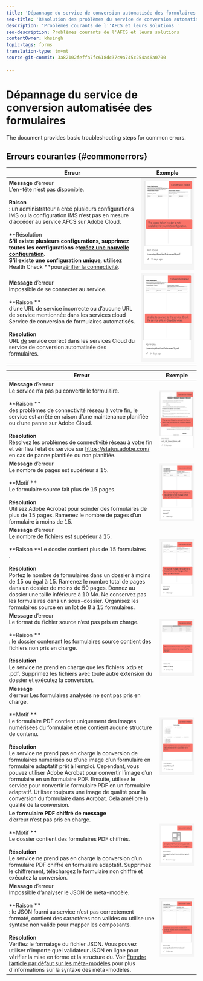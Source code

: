 ```yaml
---
title: 'Dépannage du service de conversion automatisée des formulaires '
seo-title: 'Résolution des problèmes du service de conversion automatisée des formulaires (AFCS) '
description: 'Problèmes courants de l''AFCS et leurs solutions '
seo-description: Problèmes courants de l'AFCS et leurs solutions
contentOwner: khsingh
topic-tags: forms
translation-type: tm+mt
source-git-commit: 3a82102feffa7fc618dc37c9a745c254a46a0700

---
```



# Dépannage du service de conversion automatisée des formulaires


<!--The article provides information on installation, configuration and administration issues that may arise in an Automated Forms Conversion Service production environment. --> The document  provides basic troubleshooting steps for common errors.

## Erreurs courantes {#commonerrors}

| Erreur | Exemple |
|--- |--- |
| **Message** d’erreur <br> L’en-tête  n’est pas disponible. <br><br> **Raison** <br> : un administrateur a créé plusieurs configurations IMS ou la configuration IMS n’est pas en mesure d’accéder au service AFCS sur Adobe Cloud. <br><br>**Résolution **<br>S&#39;il existe plusieurs configurations, supprimez toutes les configurations et[créez une nouvelle configuration](configure-service.md#obtainpubliccertificates).<br>S’il existe une configuration unique, utilisez** Health Check **pour[vérifier la connectivité](configure-service.md#createintegrationoption). | ![L&#39;en-tête  du n&#39;est pas disponible](assets/invalid-ims-configurations.png) |
| **Message** d’erreur <br> Impossible de se connecter au service.  <br><br>**Raison **<br>d’une URL de service incorrecte ou d’aucune URL de service mentionnée dans les services cloud Service de conversion de formulaires automatisés.<br><br>**Résolution**<br> URL [de](configure-service.md#configure-the-cloud-service) service correct dans les services Cloud du service de conversion automatisée des formulaires. | ![Impossible de se connecter au service.](assets/wrong-service-url-configured.png) |

| Erreur | Exemple |
|--- |--- |
| **Message** d’erreur <br> Le service n’a pas pu convertir le formulaire.  <br><br>**Raison **<br>des problèmes de connectivité réseau à votre fin, le service est arrêté en raison d’une maintenance planifiée ou d’une panne sur Adobe Cloud.<br><br>**Résolution** <br> Résolvez les problèmes de connectivité réseau à votre fin et vérifiez l’état du service sur https://status.adobe.com/ en cas de panne planifiée ou non planifiée. | ![Impossible de se connecter au service.](assets/service-failure.png) |
| **Message** d’erreur <br> Le nombre de pages est supérieur à 15.  <br><br>**Motif **<br>Le formulaire source fait plus de 15 pages.<br><br>**Résolution** <br> Utilisez Adobe Acrobat pour scinder des formulaires de plus de 15 pages. Ramenez le nombre de pages d’un formulaire à moins de 15. | ![Impossible de se connecter au service.](assets/number-of-pages.png) |
| **Message** d’erreur <br> Le nombre de fichiers est supérieur à 15.  <br><br>**Raison **Le dossier contient plus de 15 formulaires<br>.<br><br>**Résolution** <br> Portez le nombre de formulaires dans un dossier à moins de 15 ou égal à 15. Ramenez le nombre total de pages dans un dossier de moins de 50 pages. Donnez au dossier une taille inférieure à 10 Mo. Ne conservez pas les formulaires dans un sous-dossier. Organisez les formulaires source en un lot de 8 à 15 formulaires. | ![Impossible de se connecter au service.](assets/number-of-pages.png) |
| **Message** d’erreur <br> Le format du fichier source n’est pas pris en charge.  <br><br>**Raison **<br>: le dossier contenant les formulaires source contient des fichiers non pris en charge.<br><br>**Résolution** <br> Le service ne prend en charge que les fichiers .xdp et .pdf. Supprimez les fichiers avec toute autre extension du dossier et exécutez la conversion. | ![Impossible de se connecter au service.](assets/unsupported-file-formats.png) |
| **Message** <br> d’erreur Les formulaires analysés ne sont pas pris en charge.  <br><br>**Motif **<br>Le formulaire PDF contient uniquement des images numérisées du formulaire et ne contient aucune structure de contenu.<br><br>**Résolution** <br> Le service ne prend pas en charge la conversion de formulaires numérisés ou d’une image d’un formulaire en formulaire adaptatif prêt à l’emploi. Cependant, vous pouvez utiliser Adobe Acrobat pour convertir l’image d’un formulaire en un formulaire PDF. Ensuite, utilisez le service pour convertir le formulaire PDF en un formulaire adaptatif. Utilisez toujours une image de qualité pour la conversion du formulaire dans Acrobat. Cela améliore la qualité de la conversion. | ![Impossible de se connecter au service.](assets/scanned-forms-error.png) |
| **Le formulaire PDF chiffré de message** <br> d’erreur n’est pas pris en charge.  <br><br>**Motif **<br>Le dossier contient des formulaires PDF chiffrés.<br><br>**Résolution** <br> Le service ne prend pas en charge la conversion d’un formulaire PDF chiffré en formulaire adaptatif. Supprimez le chiffrement, téléchargez le formulaire non chiffré et exécutez la conversion. | ![Impossible de se connecter au service.](assets/secured-pdf-form.png) |
| **Message** d’erreur <br> Impossible d’analyser le  JSON de méta-modèle.  <br><br>**Raison **<br>: le JSON fourni au service n’est pas correctement formaté, contient des caractères non valides ou utilise une syntaxe non valide pour mapper les composants.<br><br>**Résolution** <br> Vérifiez le formatage du fichier JSON. Vous pouvez utiliser n’importe quel validateur JSON en ligne pour vérifier la mise en forme et la structure du. Voir [Étendre l’article par défaut sur les méta-modèles](extending-the-default-meta-model.md) pour plus d’informations sur la syntaxe des méta-modèles. | ![Impossible de se connecter au service.](assets/invalid-meta-model-schema.png) |

<!--

<table>
<thead>
<tr>
<th>Error</th>
<th>Example</th>
</tr>
</thead>
<tbody>
<tr>
<td><strong>Error Message</strong> <p> The access token header is not available. </p><br><strong>Reason</strong> <br> An administrator has created multiple IMS configurations or IMS configuration is not able to reach AFCS service on Adobe Cloud. <br><br><strong>Resolution</strong> <br> If there are multiple configurations, delete all the configurations and <a href="configure-service.md#obtainpubliccertificates">create a new configuration</a>. <br> If there is a single configuration, use <strong> Health Check </strong> to <a href="configure-service.md#createintegrationoption">check connectivity</a>.</td>
<td><img alt="The access token header is not available" src="assets/invalid-ims-configuration.png" /></td>
</tr>
<tr>
<td><strong>Error Message</strong> <br> Unable to connect to the service.  <br><br><strong>Reason</strong> <br> Incorrect service URL or no service URL is mentioned in Automated Forms Conversion Service cloud services. <br><br><strong>Resolution</strong> <br> Correct <a href="configure-service.md#configure-the-cloud-service">Service URL</a> in Automated Forms Conversion Service Cloud services.</td>
<td><img alt="Unable to connect to the service." src="assets/wrong-endpoint-configured.png" /></td>
</tr>
<tr>
<td><strong>Error Message</strong> <br> The service failed to convert the form.  <br><br><strong>Reason</strong> <br> Network connectivity issues at your end, the service is down due to scheduled maintenance, or outage on Adobe Cloud. <br><br><strong>Resolution</strong> <br> Resolve network connectivity issues at your end and check the status of the service on <a href="https://status.adobe.com/">https://status.adobe.com/</a> for a planned or unplanned outage.</td>
<td><img alt="The service failed to convert the form." src="assets/service-failure.png" /></td>
</tr>
<tr>
<td><strong>Error Message</strong> <br> The number of pages is more than 15.  <br><br><strong>Reason</strong> <br> The source form is more than 15 pages long.  <br><br><strong>Resolution</strong> <br> Use Adobe Acrobat to split forms with more than 15 pages. Bring the number of pages in a form to less than 15.</td>
<td><img alt="The number of pages is more than 15." src="assets/number-of-pages.png" /></td>
</tr>
<tr>
<td><strong>Error Message</strong> <br> The number of files is more than 15.  <br><br><strong>Reason</strong> <br>  The folder contains more than 15 forms. <br><br><strong>Resolution</strong> <br> Bring the number of forms in a folder to less than or equal to 15. Bring the total number of pages in a folder less than 50. Bring the size of the folder to less than 10 MB. Do not keep forms in a sub-folder. Organize source forms into a batch of 8-15 forms.</td>
<td><img alt="The number of files is more than 15." src="assets/number-of-pages.png" /></td>
</tr>
<tr>
<td><strong>Error Message</strong> <br> The source file format is not supported.  <br><br><strong>Reason</strong> <br> The folder containing source forms have some unsupported files. <br><br><strong>Resolution</strong> <br> The service supports only .xdp and .pdf files. Remove files with any other extension from the folder and run the conversion.</td>
<td><img alt="The source file format is not supported." src="assets/unsupported-file-formats.png" /></td>
</tr>
<tr>
<td><strong>Error Message</strong> <br> Scanned forms are not supported.  <br><br><strong>Reason</strong> <br> The PDF form contains only scanned images of the form and contains no content structure. <br><br><strong>Resolution</strong> <br> The service does not support converting scanned forms or an image of a form to an adaptive out-of-the-box. However, you use Adobe Acrobat to convert the image of a form to a PDF Form. Then, use the service to convert the PDF Form to an adaptive form. Always use a high-quality image of the form for conversion in Acrobat. It improves the quality of the conversion.</td>
<td><img alt="Scanned forms are not supported." src="assets/scanned-forms-error.png" /></td>
</tr>
<tr>
<td><strong>Error Message</strong> <br> Encrypted PDF form is not supported.  <br><br><strong>Reason</strong> <br> The folder contains encrypted PDF forms. <br><br><strong>Resolution</strong> <br> The service does not support converting an encrypted PDF form to an adaptive form. Remove the encryption, upload the non-encrypted form, and run the conversion.</td>
<td><img alt="Encrypted PDF form is not supported." src="assets/secured-pdf-form.png" /></td>
</tr>
<tr>
<td><strong>Error Message</strong> <br> Unable to parse meta-model JSON schema.  <br><br><strong>Reason</strong> <br> The JSON schema supplied to the service is not properly formatted, contains invalid characters, or uses invalid syntax to map components.  <br><br><strong>Resolution</strong> <br> Check the formatting of the JSON file. You can use any online JSON validator to check the formatting and structure of the schema. See, <a href="extending-the-default-meta-model.md">Extend the default meta-model</a> article for information on meta-model syntax.</td>
<td><img alt="Unable to parse meta-model JSON schema" src="assets/invalid-meta-model-schema.png" /></td>
</tr>
</tbody>
</table>
-->